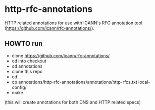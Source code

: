 # http-rfc-annotations
HTTP related annotations for use with ICANN's RFC annotation tool (https://github.com/icann/rfc-annotations/).

## HOWTO run

- clone https://github.com/icann/rfc-annotations/
- cd into checkout
- cd annotations
- clone this repo
- cd ..
- cp annotations/http-rfc-annotations/annotations/http-rfcs.txt local-config/
- make

(this will create annotations for both DNS and HTTP related specs)

